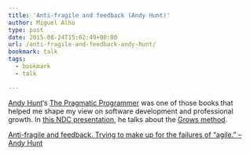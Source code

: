 ```yaml
---
title: 'Anti-fragile and feedback (Andy Hunt)'
author: Miguel Alho
type: post
date: 2015-08-24T15:02:49+00:00
url: /anti-fragile-and-feedback-andy-hunt/
bookmark: talk
tags:
  - bookmark
  - talk

---
```

<a href="http://andy.pragprog.com/" target="_blank">Andy Hunt</a>&#8216;s <a href="https://pragprog.com/the-pragmatic-programmer" target="_blank">The Pragmatic Programmer</a> was one of those books that helped me shape my view on software development and professional growth. In <a href="https://vimeo.com/131410262" target="_blank">this NDC presentation</a>, he talks about the <a href="http://growsmethod.com/" target="_blank">Grows method</a>.

<p class="js-clip_title">
  <a href="https://vimeo.com/131410262" target="_blank">Anti-fragile and feedback. Trying to make up for the failures of &#8220;agile.&#8221; &#8211; Andy Hunt</a>
</p>